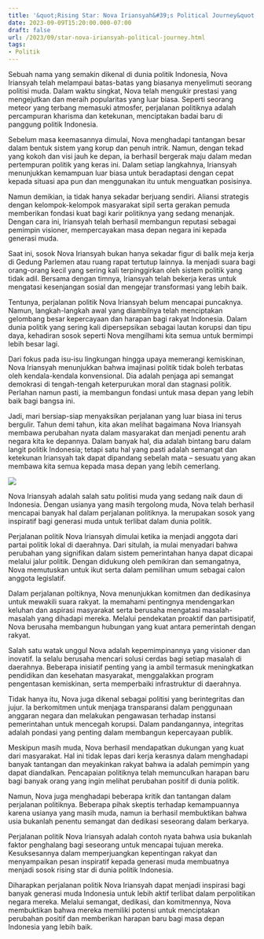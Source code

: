 ```yaml
---
title: '&quot;Rising Star: Nova Iriansyah&#39;s Political Journey&quot;'
date: 2023-09-09T15:20:00.000-07:00
draft: false
url: /2023/09/star-nova-iriansyah-political-journey.html
tags: 
- Politik
---
```


  

Sebuah nama yang semakin dikenal di dunia politik Indonesia, Nova Iriansyah telah melampaui batas-batas yang biasanya menyelimuti seorang politisi muda. Dalam waktu singkat, Nova telah mengukir prestasi yang mengejutkan dan meraih popularitas yang luar biasa. Seperti seorang meteor yang terbang memasuki atmosfer, perjalanan politiknya adalah percampuran kharisma dan ketekunan, menciptakan badai baru di panggung politik Indonesia.

  

Sebelum masa keemasannya dimulai, Nova menghadapi tantangan besar dalam bentuk sistem yang korup dan penuh intrik. Namun, dengan tekad yang kokoh dan visi jauh ke depan, ia berhasil bergerak maju dalam medan pertempuran politik yang keras ini. Dalam setiap langkahnya, Iriansyah menunjukkan kemampuan luar biasa untuk beradaptasi dengan cepat kepada situasi apa pun dan menggunakan itu untuk menguatkan posisinya.

  

Namun demikian, ia tidak hanya sekadar berjuang sendiri. Aliansi strategis dengan kelompok-kelompok masyarakat sipil serta gerakan pemuda memberikan fondasi kuat bagi karir politiknya yang sedang menanjak. Dengan cara ini, Iriansyah telah berhasil membangun reputasi sebagai pemimpin visioner, mempercayakan masa depan negara ini kepada generasi muda.

  

Saat ini, sosok Nova Iriansyah bukan hanya sekadar figur di balik meja kerja di Gedung Parlemen atau ruang rapat tertutup lainnya. Ia menjadi suara bagi orang-orang kecil yang sering kali terpinggirkan oleh sistem politik yang tidak adil. Bersama dengan timnya, Iriansyah telah bekerja keras untuk mengatasi kesenjangan sosial dan mengejar transformasi yang lebih baik.

  

Tentunya, perjalanan politik Nova Iriansyah belum mencapai puncaknya. Namun, langkah-langkah awal yang diambilnya telah menciptakan gelombang besar kepercayaan dan harapan bagi rakyat Indonesia. Dalam dunia politik yang sering kali dipersepsikan sebagai lautan korupsi dan tipu daya, kehadiran sosok seperti Nova mengilhami kita semua untuk bermimpi lebih besar lagi.

  

Dari fokus pada isu-isu lingkungan hingga upaya memerangi kemiskinan, Nova Iriansyah menunjukkan bahwa imajinasi politik tidak boleh terbatas oleh kendala-kendala konvensional. Dia adalah penjaga api semangat demokrasi di tengah-tengah keterpurukan moral dan stagnasi politik. Perlahan namun pasti, ia membangun fondasi untuk masa depan yang lebih baik bagi bangsa ini.

  

Jadi, mari bersiap-siap menyaksikan perjalanan yang luar biasa ini terus bergulir. Tahun demi tahun, kita akan melihat bagaimana Nova Iriansyah membawa perubahan nyata dalam masyarakat dan menjadi penentu arah negara kita ke depannya. Dalam banyak hal, dia adalah bintang baru dalam langit politik Indonesia; tetapi satu hal yang pasti adalah semangat dan ketekunan Iriansyah tak dapat dipandang sebelah mata – sesuatu yang akan membawa kita semua kepada masa depan yang lebih cemerlang.

  

![](https://media.suara.com/pictures/970x544/2020/06/23/19448-plt-gubernur-aceh-nova-iriansyah.jpg)

  

Nova Iriansyah adalah salah satu politisi muda yang sedang naik daun di Indonesia. Dengan usianya yang masih tergolong muda, Nova telah berhasil mencapai banyak hal dalam perjalanan politiknya. Ia merupakan sosok yang inspiratif bagi generasi muda untuk terlibat dalam dunia politik.

  

Perjalanan politik Nova Iriansyah dimulai ketika ia menjadi anggota dari partai politik lokal di daerahnya. Dari situlah, ia mulai menyadari bahwa perubahan yang signifikan dalam sistem pemerintahan hanya dapat dicapai melalui jalur politik. Dengan didukung oleh pemikiran dan semangatnya, Nova memutuskan untuk ikut serta dalam pemilihan umum sebagai calon anggota legislatif.

  

Dalam perjalanan poltiknya, Nova menunjukkan komitmen dan dedikasinya untuk mewakili suara rakyat. Ia memahami pentingnya mendengarkan keluhan dan aspirasi masyarakat serta berusaha mengatasi masalah-masalah yang dihadapi mereka. Melalui pendekatan proaktif dan partisipatif, Nova berusaha membangun hubungan yang kuat antara pemerintah dengan rakyat.

  

Salah satu watak unggul Nova adalah kepemimpinannya yang visioner dan inovatif. Ia selalu berusaha mencari solusi cerdas bagi setiap masalah di daerahnya. Beberapa inisiatif penting yang ia ambil termasuk meningkatkan pendidikan dan kesehatan masyarakat, menggalakkan program pengentasan kemiskinan, serta memperbaiki infrastruktur di daerahnya.

  

Tidak hanya itu, Nova juga dikenal sebagai politisi yang berintegritas dan jujur. Ia berkomitmen untuk menjaga transparansi dalam penggunaan anggaran negara dan melakukan pengawasan terhadap instansi pemerintahan untuk mencegah korupsi. Dalam pandangannya, integritas adalah pondasi yang penting dalam membangun kepercayaan publik.

  

Meskipun masih muda, Nova berhasil mendapatkan dukungan yang kuat dari masyarakat. Hal ini tidak lepas dari kerja kerasnya dalam menghadapi banyak tantangan dan meyakinkan rakyat bahwa ia adalah pemimpin yang dapat diandalkan. Pencapaian politiknya telah memunculkan harapan baru bagi banyak orang yang ingin melihat perubahan positif di dunia politik.

  

Namun, Nova juga menghadapi beberapa kritik dan tantangan dalam perjalanan politiknya. Beberapa pihak skeptis terhadap kemampuannya karena usianya yang masih muda, namun ia berhasil membuktikan bahwa usia bukanlah penentu semangat dan dedikasi seseorang dalam berkarya.

  

Perjalanan politik Nova Iriansyah adalah contoh nyata bahwa usia bukanlah faktor penghalang bagi seseorang untuk mencapai tujuan mereka. Kesuksesannya dalam memperjuangkan kepentingan rakyat dan menyampaikan pesan inspiratif kepada generasi muda membuatnya menjadi sosok rising star di dunia politik Indonesia.

  

Diharapkan perjalanan politik Nova Iriansyah dapat menjadi inspirasi bagi banyak generasi muda Indonesia untuk lebih aktif terlibat dalam perpolitikan negara mereka. Melalui semangat, dedikasi, dan komitmennya, Nova membuktikan bahwa mereka memiliki potensi untuk menciptakan perubahan positif dan memberikan harapan baru bagi masa depan Indonesia yang lebih baik.